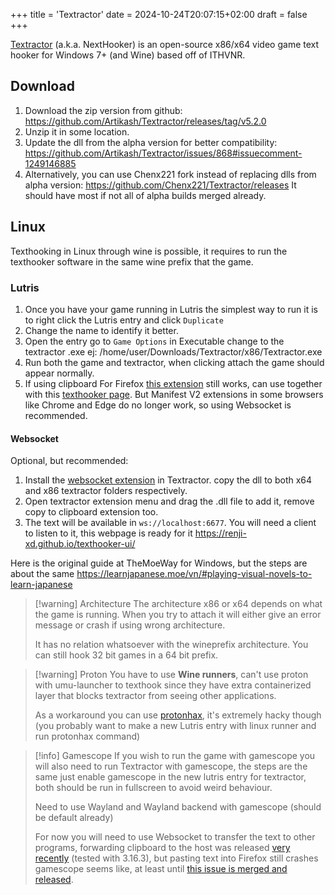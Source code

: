 +++
title = 'Textractor'
date = 2024-10-24T20:07:15+02:00
draft = false
+++

[Textractor](https://github.com/Artikash/Textractor) (a.k.a. NextHooker) is an open-source x86/x64 video game text hooker for Windows 7+ (and Wine) based off of ITHVNR.

## Download

1. Download the zip version from github: https://github.com/Artikash/Textractor/releases/tag/v5.2.0
2. Unzip it in some location.
3. Update the dll from the alpha version for better compatibility: https://github.com/Artikash/Textractor/issues/868#issuecomment-1249146885
4. Alternatively, you can use Chenx221 fork instead of replacing dlls from alpha version: https://github.com/Chenx221/Textractor/releases It should have most if not all of alpha builds merged already.

## Linux 

Texthooking in Linux through wine is possible, it requires to run the texthooker software in the same wine prefix that the game.

### Lutris

1. Once you have your game running in Lutris the simplest way to run it is to right click the Lutris entry and click `Duplicate`
2. Change the name to identify it better.
3. Open the entry go to `Game Options` in Executable change to the textractor .exe ej: /home/user/Downloads/Textractor/x86/Textractor.exe
4. Run both the game and textractor, when clicking attach the game should appear normally.
5. If using clipboard For Firefox [this extension](https://addons.mozilla.org/en-US/firefox/addon/lap-clipboard-inserter/) still works, can use together with this [texthooker page](https://anacreondjt.gitlab.io/docs/texthooker/). But Manifest V2 extensions in some browsers like Chrome and Edge do no longer work, so using Websocket is recommended.

#### Websocket
Optional, but recommended:
1. Install the [websocket extension](https://github.com/kuroahna/textractor_websocket/releases/tag/0.2.0) in Textractor. copy the dll to both x64 and x86 textractor folders respectively.
2. Open textractor extension menu and drag the .dll file to add it, remove copy to clipboard extension too.
3. The text will be available in `ws://localhost:6677`. You will need a client to listen to it, this webpage is ready for it https://renji-xd.github.io/texthooker-ui/

Here is the original guide at TheMoeWay for Windows, but the steps are about the same https://learnjapanese.moe/vn/#playing-visual-novels-to-learn-japanese

> [!warning] Architecture
> The architecture x86 or x64 depends on what the game is running. When you try to attach it will either give an error message or crash if using wrong architecture.  
>
> It has no relation whatsoever with the wineprefix architecture. You can still hook 32 bit games in a 64 bit prefix.

> [!warning] Proton
> You have to use **Wine runners**, can't use proton with umu-launcher to texthook since they have extra containerized layer that blocks textractor from seeing other applications.
>
> As a workaround you can use [protonhax](https://github.com/Will40/protonhax/), it's extremely hacky though (you probably want to make a new Lutris entry with linux runner and run protonhax command)

> [!info] Gamescope
> If you wish to run the game with gamescope you will also need to run Textractor with gamescope, the steps are the same just enable gamescope in the new lutris entry for textractor, both should be run in fullscreen to avoid weird behaviour.
>
> Need to use Wayland and Wayland backend with gamescope (should be default already)
>
> For now you will need to use Websocket to transfer the text to other programs, forwarding clipboard to the host was released [very recently](https://github.com/ValveSoftware/gamescope/pull/1685) (tested with 3.16.3), but pasting text into Firefox still crashes gamescope seems like, at least until [this issue is merged and released](https://github.com/ValveSoftware/gamescope/issues/1816).
